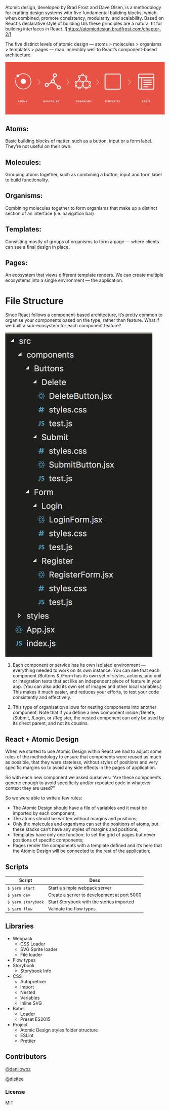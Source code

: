 Atomic design, developed by Brad Frost and Dave Olsen, is a methodology for crafting design systems with five fundamental building blocks, which, when combined, promote consistency, modularity, and scalability. Based on React's declarative style of building UIs these principles are a natural fit for building interfaces in React. ![https://atomicdesign.bradfrost.com/chapter-2/]

The five distinct levels of atomic design — atoms > molecules > organisms > templates > pages — map incredibly well to React’s component-based architecture.

![Atomic Development](atomic-development.png)

## Atoms:

Basic building blocks of matter, such as a button, input or a form label. They’re not useful on their own.

## Molecules:

Grouping atoms together, such as combining a button, input and form label to build functionality.

## Organisms:

Combining molecules together to form organisms that make up a distinct section of an interface (i.e. navigation bar)

## Templates:

Consisting mostly of groups of organisms to form a page — where clients can see a final design in place.

## Pages:

An ecosystem that views different template renders. We can create multiple ecosystems into a single environment — the application.

# File Structure

Since React follows a component-based architecture, it’s pretty common to organise your components based on the type, rather than feature. What if we built a sub-ecosystem for each component feature?

![Atomic Development](file-structure.png)

1. Each component or service has its own isolated environment — everything needed to work on its own instance. You can see that each component /Buttons & /Form has its own set of styles, actions, and unit or integration tests that act like an independent piece of feature in your app. (You can also add its own set of images and other local variables.) This makes it much easier, and reduces your efforts, to test your code consistently and effectively.

1. This type of organisation allows for nesting components into another component. Note that if you define a new component inside /Delete, /Submit, /Login, or /Register, the nested component can only be used by its direct parent, and not its cousins.

## React + Atomic Design
When we started to use Atomic Design within React we had to adjust some rules of the methodology to ensure that components were reused as much as possible, that they were stateless, without styles of positions and very specific margins so to avoid any side effects in the pages of application.

So with each new component we asked ourselves: “Are these components generic enough to avoid specificity and/or repeated code in whatever context they are used?”

So we were able to write a few rules:

- The Atomic Design should have a file of variables and it must be imported by each component;
- The atoms should be written without margins and positions;
- Only the molecules and organisms can set the positions of atoms, but these stacks can’t have any styles of margins and positions;
- Templates have only one function: to set the grid of pages but never positions of specific components;
- Pages render the components with a template defined and it’s here that the Atomic Design will be connected to the rest of the application;

## Scripts

| Script | Desc |
| ---- | ---- |
|`$ yarn start`| Start a simple webpack server |
|`$ yarn dev`| Create a server to development at port 5000 |
|`$ yarn storybook`| Start Storybook with the stories imported |
|`$ yarn flow`| Validate the flow types |


## Libraries

- Webpack
  - CSS Loader
  - SVG Sprite loader
  - File loader 
- Flow types
- Storybook
  - Storybook Info
- CSS
  - Autoprefixer
  - Import
  - Nested
  - Variables
  - Inline SVG
- Babel
  - Loader
  - Preset ES2015
- Project
  - Atomic Design styles folder structure
  - ESLint
  - Prettier


## Contributors
[@danilowoz](https://github.com/danilowoz/)

[@dleitee](https://github.com/dleitee/)

### License
MIT

